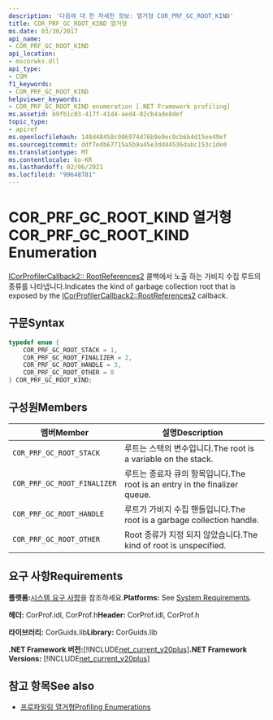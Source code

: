 ```yaml
---
description: '다음에 대 한 자세한 정보: 열거형 COR_PRF_GC_ROOT_KIND'
title: COR_PRF_GC_ROOT_KIND 열거형
ms.date: 03/30/2017
api_name:
- COR_PRF_GC_ROOT_KIND
api_location:
- mscorwks.dll
api_type:
- COM
f1_keywords:
- COR_PRF_GC_ROOT_KIND
helpviewer_keywords:
- COR_PRF_GC_ROOT_KIND enumeration [.NET Framework profiling]
ms.assetid: b9fb1c03-417f-41d4-aed4-02cb4ade8def
topic_type:
- apiref
ms.openlocfilehash: 148d48458c906974d76b9e0ec0cb6b4d15ee49ef
ms.sourcegitcommit: ddf7edb67715a5b9a45e3dd44536dabc153c1de0
ms.translationtype: MT
ms.contentlocale: ko-KR
ms.lasthandoff: 02/06/2021
ms.locfileid: "99648781"
---
```

# <a name="cor_prf_gc_root_kind-enumeration"></a><span data-ttu-id="a7467-103">COR_PRF_GC_ROOT_KIND 열거형</span><span class="sxs-lookup"><span data-stu-id="a7467-103">COR_PRF_GC_ROOT_KIND Enumeration</span></span>

<span data-ttu-id="a7467-104">[ICorProfilerCallback2:: RootReferences2](icorprofilercallback2-rootreferences2-method.md) 콜백에서 노출 하는 가비지 수집 루트의 종류를 나타냅니다.</span><span class="sxs-lookup"><span data-stu-id="a7467-104">Indicates the kind of garbage collection root that is exposed by the [ICorProfilerCallback2::RootReferences2](icorprofilercallback2-rootreferences2-method.md) callback.</span></span>  
  
## <a name="syntax"></a><span data-ttu-id="a7467-105">구문</span><span class="sxs-lookup"><span data-stu-id="a7467-105">Syntax</span></span>  
  
```cpp  
typedef enum {  
    COR_PRF_GC_ROOT_STACK = 1,  
    COR_PRF_GC_ROOT_FINALIZER = 2,  
    COR_PRF_GC_ROOT_HANDLE = 3,  
    COR_PRF_GC_ROOT_OTHER = 0  
} COR_PRF_GC_ROOT_KIND;  
```  
  
## <a name="members"></a><span data-ttu-id="a7467-106">구성원</span><span class="sxs-lookup"><span data-stu-id="a7467-106">Members</span></span>  
  
|<span data-ttu-id="a7467-107">멤버</span><span class="sxs-lookup"><span data-stu-id="a7467-107">Member</span></span>|<span data-ttu-id="a7467-108">설명</span><span class="sxs-lookup"><span data-stu-id="a7467-108">Description</span></span>|  
|------------|-----------------|  
|`COR_PRF_GC_ROOT_STACK`|<span data-ttu-id="a7467-109">루트는 스택의 변수입니다.</span><span class="sxs-lookup"><span data-stu-id="a7467-109">The root is a variable on the stack.</span></span>|  
|`COR_PRF_GC_ROOT_FINALIZER`|<span data-ttu-id="a7467-110">루트는 종료자 큐의 항목입니다.</span><span class="sxs-lookup"><span data-stu-id="a7467-110">The root is an entry in the finalizer queue.</span></span>|  
|`COR_PRF_GC_ROOT_HANDLE`|<span data-ttu-id="a7467-111">루트가 가비지 수집 핸들입니다.</span><span class="sxs-lookup"><span data-stu-id="a7467-111">The root is a garbage collection handle.</span></span>|  
|`COR_PRF_GC_ROOT_OTHER`|<span data-ttu-id="a7467-112">Root 종류가 지정 되지 않았습니다.</span><span class="sxs-lookup"><span data-stu-id="a7467-112">The kind of root is unspecified.</span></span>|  
  
## <a name="requirements"></a><span data-ttu-id="a7467-113">요구 사항</span><span class="sxs-lookup"><span data-stu-id="a7467-113">Requirements</span></span>  

 <span data-ttu-id="a7467-114">**플랫폼:**[시스템 요구 사항](../../get-started/system-requirements.md)을 참조하세요.</span><span class="sxs-lookup"><span data-stu-id="a7467-114">**Platforms:** See [System Requirements](../../get-started/system-requirements.md).</span></span>  
  
 <span data-ttu-id="a7467-115">**헤더:** CorProf.idl, CorProf.h</span><span class="sxs-lookup"><span data-stu-id="a7467-115">**Header:** CorProf.idl, CorProf.h</span></span>  
  
 <span data-ttu-id="a7467-116">**라이브러리:** CorGuids.lib</span><span class="sxs-lookup"><span data-stu-id="a7467-116">**Library:** CorGuids.lib</span></span>  
  
 <span data-ttu-id="a7467-117">**.NET Framework 버전:**[!INCLUDE[net_current_v20plus](../../../../includes/net-current-v20plus-md.md)]</span><span class="sxs-lookup"><span data-stu-id="a7467-117">**.NET Framework Versions:** [!INCLUDE[net_current_v20plus](../../../../includes/net-current-v20plus-md.md)]</span></span>  
  
## <a name="see-also"></a><span data-ttu-id="a7467-118">참고 항목</span><span class="sxs-lookup"><span data-stu-id="a7467-118">See also</span></span>

- [<span data-ttu-id="a7467-119">프로파일링 열거형</span><span class="sxs-lookup"><span data-stu-id="a7467-119">Profiling Enumerations</span></span>](profiling-enumerations.md)
